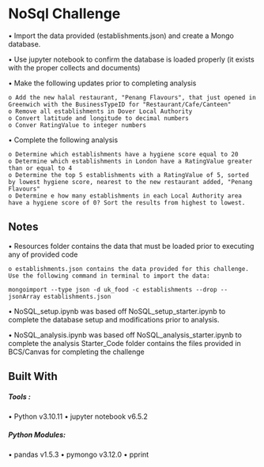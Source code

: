 # NoSql Challenge

• Import the data provided (establishments.json) and create a Mongo database.

• Use jupyter notebook to confirm the database is loaded properly (it exists with the proper collects and documents)

• Make the following updates prior to completing analysis

    o Add the new halal restaurant, "Penang Flavours", that just opened in Greenwich with the BusinessTypeID for "Restaurant/Cafe/Canteen"
    o Remove all establishments in Dover Local Authority
    o Convert latitude and longitude to decimal numbers
    o Conver RatingValue to integer numbers

• Complete the following analysis

    o Determine which establishments have a hygiene score equal to 20
    o Determine which establishments in London have a RatingValue greater than or equal to 4
    o Determine the top 5 establishments with a RatingValue of 5, sorted by lowest hygiene score, nearest to the new restaurant added, "Penang Flavours"
    o Determine e how many establishments in each Local Authority area have a hygiene score of 0? Sort the results from highest to lowest.

## Notes

• Resources folder contains the data that must be loaded prior to executing any of provided code

    o establishments.json contains the data provided for this challenge. Use the following command in terminal to import the data:

    mongoimport --type json -d uk_food -c establishments --drop --jsonArray establishments.json

• NoSQL_setup.ipynb was based off NoSQL_setup_starter.ipynb to complete the database setup and modifications prior to analysis.

• NoSQL_analysis.ipynb was based off NoSQL_analysis_starter.ipynb to complete the analysis
Starter_Code folder contains the files provided in BCS/Canvas for completing the challenge

## Built With

##### Tools :

• Python v3.10.11
• jupyter notebook v6.5.2

##### Python Modules:

• pandas v1.5.3
• pymongo v3.12.0
• pprint
